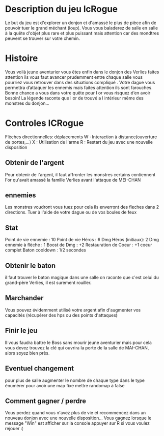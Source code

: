 # Description du jeu IcRogue

Le but du jeu est d'explorer un donjon et d'amassé le plus de pièce afin de pouvoir tuer le grand méchant (loup).
Vous vous baladerez de salle en salle à la quête d'objet plus rare et plus puissant mais attention car des mondtres peuvent se trouver sur votre chemin.

# Histoire
Vous voilà jeune aventurier vous êtes enfin dans le donjon des Verlies faites attention ils vous faut avancer prudemment entre chaque salle vous pourriez vous retrouver dans des situations compliqué .
Votre dague vous permettra d’attaquer les ennemis mais faites attention ils sont farouches.
Bonne chance a vous dans votre quête pour l or vous risquez d’en avoir besoin!
La légende raconte que l or de trouvé a l intérieur même des monstres du donjon...

# Controles ICRogue

Flèches directionnelles: déplacements
W : Interaction à distance(ouverture de portes,...)
X : Utilisation de l'arme
R : Restart du jeu avec une nouvelle disposition


## Obtenir de l'argent

Pour obtenir de l'argent, il faut affronter les monstres certains contiennent l'or qu'avait amassé la famille Verlies avant l'attaque de MEI-CHAN

## ennemies
Les monstres voudront vous tuez pour cela ils enverront des fleches dans 2 directions. Tuer à l'aide de votre dague ou de vos boules de feux

## Stat
Point de vie ennemie : 10
Point de vie Héros : 6
Dmg Héros (initiaux): 2
Dmg ennemie à flèche : 1
Boost de Dmg : +2
Restauration de Coeur : +1 coeur complet
Baton cooldown : 1/2 secondes

## Obtenir le baton

il faut trouver le baton magique dans une salle on raconte que c'est celui du grand-père Verlies, il est surement rouiller.

## Marchander
Vous pouvez évidemment utilisé votre argent afin d'augmenter vos capacités (récupérer des hps ou des points d'attaques)

## Finir le jeu

Il vous faudra battre le Boss sans mourir jeune aventurier mais pour cela vous devez trouvez la clé qui ouvrira la porte de la salle de MAI-CHAN, alors soyez bien près.

## Eventuel changement 

pour plus de salle augmenter le nombre de chaque type dans le type énumérer pour avoir une map fixe mettre randomap à false 

## Comment gagner / perdre
Vous perdez quand vous n'avez plus de vie et recommencez dans un nouveau donjon avec une nouvelle disposition...
Vous gagnez lorsque le message "Win" est afficher sur la console  appuyer sur R si vous voulez rejouer :)
